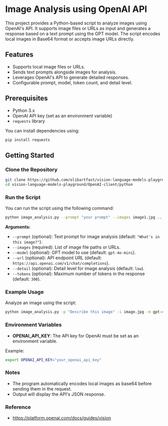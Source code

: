 # Image Analysis using OpenAI API

This project provides a Python-based script to analyze images using OpenAI's API. It supports image files or URLs as input and generates a response based on a text prompt using the GPT model. The script encodes local images in Base64 format or accepts image URLs directly.

## Features

- Supports local image files or URLs.
- Sends text prompts alongside images for analysis.
- Leverages OpenAI's API to generate detailed responses.
- Configurable prompt, model, token count, and detail level.

## Prerequisites

- Python 3.x
- OpenAI API key (set as an environment variable)
- `requests` library

You can install dependencies using:

```bash
pip install requests
```

## Getting Started

### Clone the Repository

```bash
git clone https://github.com/olibartfast/vision-language-models-playground.git
cd vision-language-models-playground/OpenAI-client/python
```


### Run the Script

You can run the script using the following command:

```bash
python image_analysis.py --prompt "your prompt" --images image1.jpg ... imageN.jp  --model openai_model_name --tokens max_token_output
```

**Arguments:**

- `--prompt` (optional): Text prompt for image analysis (default: `"What's in this image?"`).
- `--images` (required): List of image file paths or URLs.
- `--model` (optional): GPT model to use (default: `gpt-4o-mini`).
- `--url` (optional): API endpoint URL (default: `https://api.openai.com/v1/chat/completions`).
- `--detail` (optional): Detail level for image analysis (default: `low`).
- `--tokens` (optional): Maximum number of tokens in the response (default: `300`).

### Example Usage

Analyze an image using the script:

```bash
python image_analysis.py -p "Describe this image" -i image.jpg -m gpt-4o-mini -t 300
```

### Environment Variables

- **OPENAI_API_KEY**: The API key for OpenAI must be set as an environment variable.

Example:
```bash
export OPENAI_API_KEY="your_openai_api_key"
```

### Notes

- The program automatically encodes local images as base64 before sending them in the request.
- Output will display the API's JSON response.


### Reference
* https://platform.openai.com/docs/guides/vision
